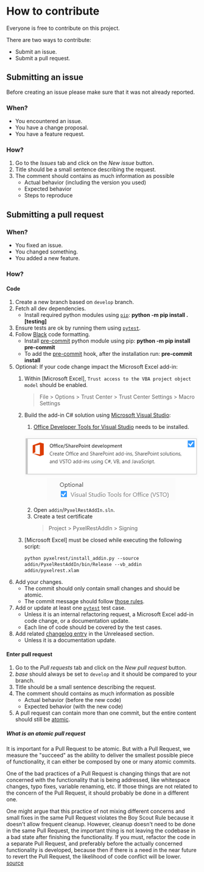# How to contribute

Everyone is free to contribute on this project.

There are two ways to contribute:

- Submit an issue.
- Submit a pull request.

## Submitting an issue

Before creating an issue please make sure that it was not already reported.

### When?

- You encountered an issue.
- You have a change proposal.
- You have a feature request.

### How?

1) Go to the *Issues* tab and click on the *New issue* button.
2) Title should be a small sentence describing the request.
3) The comment should contains as much information as possible
    * Actual behavior (including the version you used)
    * Expected behavior
    * Steps to reproduce

## Submitting a pull request

### When?

- You fixed an issue.
- You changed something.
- You added a new feature.

### How?

#### Code

1) Create a new branch based on `develop` branch.
2) Fetch all dev dependencies.
    * Install required python modules using [`pip`](https://pypi.org/project/pip/): **python -m pip install .[testing]**
3) Ensure tests are ok by running them using [`pytest`](http://doc.pytest.org/en/latest/index.html).
4) Follow [Black](https://black.readthedocs.io/en/stable/) code formatting.
    * Install [pre-commit](https://pre-commit.com) python module using pip: **python -m pip install pre-commit**
    * To add the [pre-commit](https://pre-commit.com) hook, after the installation run: **pre-commit install**
5) Optional: If your code change impact the Microsoft Excel add-in:
   1. Within [Microsoft Excel], `Trust access to the VBA project object model` should be enabled.
      > File > Options > Trust Center > Trust Center Settings > Macro Settings
   2. Build the add-in C# solution using [Microsoft Visual Studio](https://visualstudio.microsoft.com):
      1. [Office Developer Tools for Visual Studio](https://visualstudio.microsoft.com/vs/features/office-tools/) needs to be installed.
        <p align="center">
            <img src="https://raw.githubusercontent.com/Colin-b/pyxelrest/develop/resources/doc/visual_studio_office_option.png" alt='Select office development additional package'>  
            <img src="https://raw.githubusercontent.com/Colin-b/pyxelrest/develop/resources/doc/visual_studio_office_option_vsto.png" alt='VSTO must be checked'>  
        </p>
    
      2. Open `addin`/`PyxelRestAddIn.sln`.
      3. Create a test certificate
         > Project > PyxelRestAddIn > Signing

   3. [Microsoft Excel] must be closed while executing the following script:
       ```batch
       python pyxelrest/install_addin.py --source addin/PyxelRestAddIn/bin/Release --vb_addin addin/pyxelrest.xlam
       ```
6) Add your changes.
    * The commit should only contain small changes and should be atomic.
    * The commit message should follow [those rules](https://chris.beams.io/posts/git-commit/).
7) Add or update at least one [`pytest`](http://doc.pytest.org/en/latest/index.html) test case.
    * Unless it is an internal refactoring request, a Microsoft Excel add-in code change, or a documentation update.
    * Each line of code should be covered by the test cases.
8) Add related [changelog entry](https://keepachangelog.com/en/1.1.0/) in the Unreleased section.
    * Unless it is a documentation update.

#### Enter pull request

1) Go to the *Pull requests* tab and click on the *New pull request* button.
2) *base* should always be set to `develop` and it should be compared to your branch.
3) Title should be a small sentence describing the request.
4) The comment should contains as much information as possible
    * Actual behavior (before the new code)
    * Expected behavior (with the new code)
5) A pull request can contain more than one commit, but the entire content should still be [atomic](#what-is-an-atomic-pull-request).

##### What is an atomic pull request

It is important for a Pull Request to be atomic. But with a Pull Request, we measure the "succeed" as the ability to deliver the smallest possible piece of functionality, it can either be composed by one or many atomic commits.

One of the bad practices of a Pull Request is changing things that are not concerned with the functionality that is being addressed, like whitespace changes, typo fixes, variable renaming, etc. If those things are not related to the concern of the Pull Request, it should probably be done in a different one.

One might argue that this practice of not mixing different concerns and small fixes in the same Pull Request violates the Boy Scout Rule because it doesn't allow frequent cleanup. However, cleanup doesn't need to be done in the same Pull Request, the important thing is not leaving the codebase in a bad state after finishing the functionality. If you must, refactor the code in a separate Pull Request, and preferably before the actually concerned functionality is developed, because then if there is a need in the near future to revert the Pull Request, the likelihood of code conflict will be lower. [source](https://medium.com/@fagnerbrack/one-pull-request-one-concern-e84a27dfe9f1)
